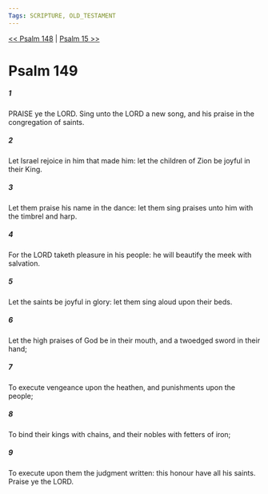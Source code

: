 ```yaml
---
Tags: SCRIPTURE, OLD_TESTAMENT
---
```


[<< Psalm 148](OLD_TESTAMENT/19_Psalms/Psalm_148.md) | [Psalm 15 >>](OLD_TESTAMENT/19_Psalms/Psalm_15.md)

# Psalm 149

##### 1

PRAISE ye the LORD. Sing unto the LORD a new song, and his praise in the congregation of saints.

##### 2

Let Israel rejoice in him that made him: let the children of Zion be joyful in their King.

##### 3

Let them praise his name in the dance: let them sing praises unto him with the timbrel and harp.

##### 4

For the LORD taketh pleasure in his people: he will beautify the meek with salvation.

##### 5

Let the saints be joyful in glory: let them sing aloud upon their beds.

##### 6

Let the high praises of God be in their mouth, and a twoedged sword in their hand;

##### 7

To execute vengeance upon the heathen, and punishments upon the people;

##### 8

To bind their kings with chains, and their nobles with fetters of iron;

##### 9

To execute upon them the judgment written: this honour have all his saints. Praise ye the LORD.
